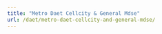 ```yaml
---
title: "Metro Daet Cellcity & General Mdse"
url: /daet/metro-daet-cellcity-and-general-mdse/
---
```

